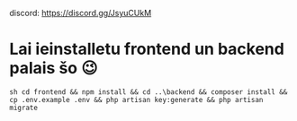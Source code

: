 discord: https://discord.gg/JsyuCUkM

# Lai ieinstalletu frontend un backend palais šo 😉
```sh cd frontend && npm install && cd ..\backend && composer install && cp .env.example .env && php artisan key:generate && php artisan migrate```
